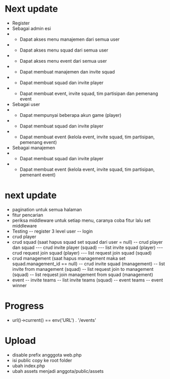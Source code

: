 # Next update

-   Register
-   Sebagai admin esi
-   -   Dapat akses menu manajemen dari semua user
-   -   Dapat akses menu squad dari semua user
-   -   Dapat akses menu event dari semua user
-   -   Dapat membuat manajemen dan invite squad
-   -   Dapat membuat squad dan invite player
-   -   Dapat membuat event, invite squad, tim partisipan dan pemenang event
-   Sebagai user
-   -   Dapat mempunyai beberapa akun game (player)
-   -   Dapat membuat squad dan invite player
-   -   Dapat membuat event (kelola event, invite squad, tim partisipan, pemenang event)
-   Sebagai manajemen
-   -   Dapat membuat squad dan invite player
-   -   Dapat membuat event (kelola event, invite squad, tim partisipan, pemenant event)

# next update

-   pagination untuk semua halaman
-   fitur pencarian
-   periksa middleware untuk setiap menu, caranya coba fitur lalu set middleware
-   Testing
    -- register 3 level user
    -- login
-   crud player
-   crud squad (saat hapus squad set squad dari user = null)
    -- crud player dan squad
    --- crud invite player (squad)
    --- list invite squad (player)
    --- crud request join squad (player)
    --- list request join squad (squad)
-   crud management (saat hapus management maka set squad.management_id == null)
    -- crud invite squad (management)
    -- list invite from management (squad)
    -- list request join to management (squad)
    -- list request join management from squad (management)
-   event
    -- invite teams
    -- list invite teams (squad)
    -- event teams
    -- event winner

# Progress

-   url()->current() == env('URL') . '/events'

# Upload

-   disable prefix angggota web.php
-   isi public copy ke root folder
-   ubah index.php
-   ubah assets menjadi anggota/public/assets
